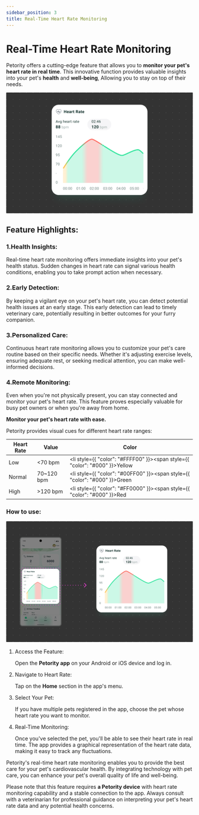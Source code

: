 ```yaml
---
sidebar_position: 3
title: Real-Time Heart Rate Monitoring
---
```


# Real-Time Heart Rate Monitoring
Petority offers a cutting-edge feature that allows you to **monitor your pet's heart rate in real time**. This innovative function provides valuable insights into your pet's **health** and **well-being**, Allowing you to stay on top of their needs.

![Real-Time Heart Rate](/img/heart/Heart-Rate1.jpg)

## Feature Highlights:
### 1.Health Insights:
Real-time heart rate monitoring offers immediate insights into your pet's health status. Sudden changes in heart rate can signal various health conditions, enabling you to take prompt action when necessary.
### 2.Early Detection: 
By keeping a vigilant eye on your pet's heart rate, you can detect potential health issues at an early stage. This early detection can lead to timely veterinary care, potentially resulting in better outcomes for your furry companion.
### 3.Personalized Care:
Continuous heart rate monitoring allows you to customize your pet's care routine based on their specific needs. Whether it's adjusting exercise levels, ensuring adequate rest, or seeking medical attention, you can make well-informed decisions.
### 4.Remote Monitoring:
Even when you're not physically present, you can stay connected and monitor your pet's heart rate. This feature proves especially valuable for busy pet owners or when you're away from home.

**Monitor your pet's heart rate with ease.**

Petority provides visual cues for different heart rate ranges:
 
| Heart Rate   | Value   | Color   |
| ----------- | ----------- | ----------- |
| Low    | <70 bpm   | <li style={{ "color": "#FFFF00" }}><span style={{ "color": "#000" }}>Yellow</span></li> |
|  Normal     | 70~120 bpm |  <li style={{ "color": "#00FF00" }}><span style={{ "color": "#000" }}>Green</span></li> |
| High      | >120 bpm   |  <li style={{ "color": "#FF0000" }}><span style={{ "color": "#000" }}>Red</span></li> |

### How to use:
![steps](/img/heart/Heart-Rate2.jpg)

1. Access the Feature:

    Open the **Petority app** on your Android or iOS device and log in.
2. Navigate to Heart Rate: 

    Tap on the **Home** section in the app's menu.
3. Select Your Pet: 

    If you have multiple pets registered in the app, choose the pet whose heart rate you want to monitor.
4. Real-Time Monitoring:

    Once you've selected the pet, you'll be able to see their heart rate in real time. The app provides a graphical representation of the heart rate data, making it easy to track any fluctuations.

Petority's real-time heart rate monitoring enables you to provide the best care for your pet's cardiovascular health. By integrating technology with pet care, you can enhance your pet's overall quality of life and well-being. 

Please note that this feature requires **a Petority device** with heart rate monitoring capability and a stable connection to the app. Always consult with a veterinarian for professional guidance on interpreting your pet's heart rate data and any potential health concerns. 
